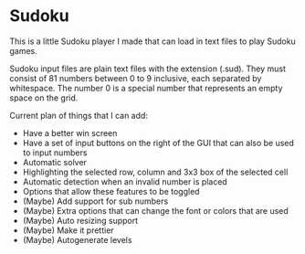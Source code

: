# Sudoku

This is a little Sudoku player I made that can load in text files to play Sudoku games.

Sudoku input files are plain text files with the extension (.sud). They must consist of 81 numbers between 0 to 9 inclusive, each separated by whitespace. The number 0 is a special number that represents an empty space on the grid.

Current plan of things that I can add:
* Have a better win screen
* Have a set of input buttons on the right of the GUI that can also be used to input numbers
* Automatic solver
* Highlighting the selected row, column and 3x3 box of the selected cell
* Automatic detection when an invalid number is placed
* Options that allow these features to be toggled
* (Maybe) Add support for sub numbers
* (Maybe) Extra options that can change the font or colors that are used
* (Maybe) Auto resizing support
* (Maybe) Make it prettier
* (Maybe) Autogenerate levels
